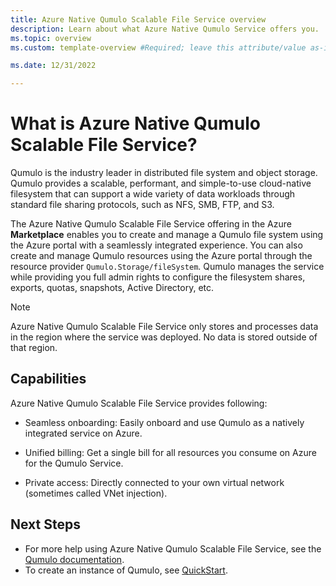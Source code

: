 ```yaml
---
title: Azure Native Qumulo Scalable File Service overview
description: Learn about what Azure Native Qumulo Service offers you.
ms.topic: overview
ms.custom: template-overview #Required; leave this attribute/value as-is.

ms.date: 12/31/2022

---
```



# What is Azure Native Qumulo Scalable File Service?

Qumulo is the industry leader in distributed file system and object storage. Qumulo provides a scalable, performant, and simple-to-use cloud-native filesystem that can support a wide variety of data workloads through standard file sharing protocols, such as NFS, SMB, FTP, and S3.

The Azure Native Qumulo Scalable File Service offering in the Azure **Marketplace** enables you to create and manage a Qumulo file system using the Azure portal with a seamlessly integrated experience. You can also create and manage Qumulo resources using the Azure portal through the resource provider `Qumulo.Storage/fileSystem`. Qumulo manages the service while providing you full admin rights to configure the filesystem shares, exports, quotas, snapshots, Active Directory, etc.

> [!NOTE]
> Azure Native Qumulo Scalable File Service only stores and processes data in the region where the service was deployed. No data is stored outside of that region.

## Capabilities

Azure Native Qumulo Scalable File Service provides following:

- Seamless onboarding: Easily onboard and use Qumulo as a natively integrated service on Azure.

- Unified billing:  Get a single bill for all resources you consume on Azure for the Qumulo Service. 
<!-- Is the benefit one bill for all Qumulo deployments or one bill for anything you do on Azure including Qumulo? -->
- Private access:  Directly connected to your own virtual network (sometimes called VNet injection).

## Next Steps

- For more help using Azure Native Qumulo Scalable File Service, see the [Qumulo documentation](https://docs.qumulo.com/cloud-guide/azure/).
- To create an instance of Qumulo, see [QuickStart](qumulo-create.md).
